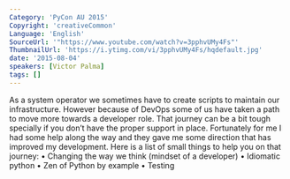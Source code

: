 ```yaml
---
Category: 'PyCon AU 2015'
Copyright: 'creativeCommon'
Language: 'English'
SourceUrl: '"https://www.youtube.com/watch?v=3pphvUMy4Fs"'
ThumbnailUrl: 'https://i.ytimg.com/vi/3pphvUMy4Fs/hqdefault.jpg'
date: '2015-08-04'
speakers: [Victor Palma]
tags: []
---
```

As a system operator we sometimes have to create scripts to maintain our infrastructure.  However because of DevOps some of us have taken a path to move more towards a developer role.  That journey can be a bit tough specially if you don’t have the proper support in place.  Fortunately for me I had some help along the way and they gave me some direction that has improved my development.  Here is a list of small things to help you on that journey:
• Changing the way we think (mindset of a developer)
• Idiomatic python
• Zen of Python by example
• Testing


